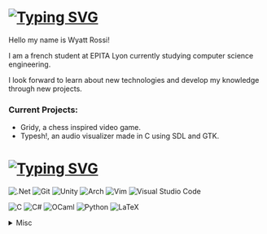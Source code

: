 # [![Typing SVG](https://readme-typing-svg.demolab.com?font=Fira+Code&size=32&duration=3000&pause=1000&color=FFFFFF&width=435&lines=About+Me%3A)](https://git.io/typing-svg)

Hello my name is Wyatt Rossi!

I am a french student at EPITA Lyon currently studying computer science engineering.

I look forward to learn about new technologies and develop my knowledge through new projects.
### Current Projects:
- Gridy, a chess inspired video game.
- Typesh!, an audio visualizer made in C using SDL and GTK.

# [![Typing SVG](https://readme-typing-svg.demolab.com?font=Fira+Code&size=32&duration=3000&pause=1000&color=FFFFFF&width=435&lines=Skills+and+Tools%3A)](https://git.io/typing-svg)
![.Net](https://img.shields.io/badge/.NET-5C2D91?style=for-the-badge&logo=.net&logoColor=white)
![Git](https://img.shields.io/badge/git-%23F05033.svg?style=for-the-badge&logo=git&logoColor=white)
![Unity](https://img.shields.io/badge/unity-%23000000.svg?style=for-the-badge&logo=unity&logoColor=white)
![Arch](https://img.shields.io/badge/Arch%20Linux-1793D1?logo=arch-linux&logoColor=fff&style=for-the-badge)
![Vim](https://img.shields.io/badge/VIM-%2311AB00.svg?style=for-the-badge&logo=vim&logoColor=white)
![Visual Studio Code](https://img.shields.io/badge/Visual%20Studio%20Code-0078d7.svg?style=for-the-badge&logo=visual-studio-code&logoColor=white)

![C](https://img.shields.io/badge/c-%2300599C.svg?style=for-the-badge&logo=c&logoColor=white)
![C#](https://img.shields.io/badge/c%23-%23239120.svg?style=for-the-badge&logo=csharp&logoColor=white)
![OCaml](https://img.shields.io/badge/OCaml-%23E98407.svg?style=for-the-badge&logo=ocaml&logoColor=white)
![Python](https://img.shields.io/badge/python-3670A0?style=for-the-badge&logo=python&logoColor=ffdd54)
![LaTeX](https://img.shields.io/badge/latex-%23008080.svg?style=for-the-badge&logo=latex&logoColor=white)

<details>
  <summary>Misc</summary>
<div align="center">

  <a href="https://github.com/kittinan/spotify-github-profile">
    <img src="https://spotify-github-profile.kittinanx.com/api/view?uid=z9h54o61uvpu3juaewgc7i75j&cover_image=true&theme=default&show_offline=false&background_color=121212&interchange=false&bar_color=53b14f&bar_color_cover=false" />
  </a>

</div>
